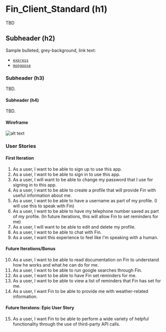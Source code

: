 # Fin_Client_Standard (h1)

TBD

## Subheader (h2)

Sample bulleted, grey-background, link text:

-   [`express`](http://expressjs.com/)
-   [`mongoose`](http://mongoosejs.com/)

### Subheader (h3)

TBD.

#### Subheader (h4)

TBD.

#### Wireframe

![alt text](https://imgur.com/6qgSl3g.jpg)

### User Stories

#### First Iteration
1. As a user, I want to be able to sign up to use this app.
2. As a user, I want to be able to sign in to use this app.
3. As a user, I will want to be able to change my password that I use for signing in to this app.
4. As a user, I want to be able to create a profile that will provide Fin with useful information about me.
5. As a user, I want to be able to have a username as part of my profile. (I will use this to speak with Fin)
6. As a user, I want to be able to have my telephone number saved as part of my profile. (In future iterations, this will allow Fin to set reminders for me)
7. As a user, I will want to be able to edit and delete my profile.
8. As a user, I want to be able to chat with Fin.
9. As a user, I want this experience to feel like I'm speaking with a human.

#### Future Iterations/Bonus
10. As a user, I want to be able to read documentation on Fin to understand how he works and what he can do for me.
11. As a user, I want to be able to run google searches through Fin.
12. As a user, I want to be able to have Fin set reminders for me.
13. As a user, I want to be able to view a list of reminders that Fin has set for me.
14. As a user, I want Fin to be able to provide me with weather-related information.

#### Future Iteratons: Epic User Story
15. As a user, I want Fin to be able to perform a wide variety of helpful functionality through the use of third-party API calls.
